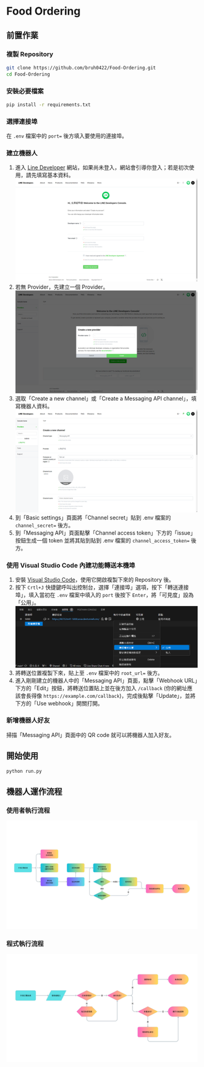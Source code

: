 # Food Ordering

## 前置作業
### 複製 Repository
```bash
git clone https://github.com/bruh0422/Food-Ordering.git
cd Food-Ordering
```

### 安裝必要檔案
```bash
pip install -r requirements.txt
```

### 選擇連接埠
在 `.env` 檔案中的 `port=` 後方填入要使用的連接埠。

### 建立機器人
1. 進入 [Line Developer](https://developers.line.biz/console/) 網站，如果尚未登入，網站會引導你登入；若是初次使用，請先填寫基本資料。
![填寫基本資料](readme_image/1.png)
2. 若無 Provider，先建立一個 Provider。
![建立 Provider](readme_image/2.png)
3. 選取「Create a new channel」或「Create a Messaging API channel」，填寫機器人資料。
![建立機器人](readme_image/3.png)
4. 到「Basic settings」頁面將「Channel secret」貼到 .env 檔案的 `channel_secret=` 後方。
5. 到「Messaging API」頁面點擊「Channel access token」下方的「issue」按鈕生成一個 token 並將其貼到貼到 .env 檔案的 `channel_access_token=` 後方。

### 使用 Visual Studio Code 內建功能轉送本機埠
1. 安裝 [Visual Studio Code](https://code.visualstudio.com/)，使用它開啟複製下來的 Repository 後。
2. 按下 `Crtl+J` 快捷鍵呼叫出控制台，選擇「連接埠」選項，按下「轉送連接埠」，填入當初在 `.env` 檔案中填入的 `port` 後按下 `Enter`，將「可見度」設為「公用」。
![轉送本機埠](readme_image/4.png)
3. 將轉送位置複製下來，貼上至 `.env` 檔案中的 `root_url=` 後方。
4. 進入剛剛建立的機器人中的「Messaging API」頁面，點擊「Webhook URL」下方的「Edit」按鈕，將轉送位置貼上並在後方加入 `/callback` (你的網址應該會長得像 `https://example.com/callback`)，完成後點擊「Update」，並將下方的「Use webhook」開關打開。

### 新增機器人好友
掃描「Messaging API」頁面中的 QR code 就可以將機器人加入好友。

## 開始使用
```bash
python run.py
```

## 機器人運作流程
### 使用者執行流程
![使用者執行流程](readme_image/使用者執行流程.png)

### 程式執行流程
![程式執行流程](readme_image/程式執行流程.png)